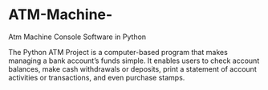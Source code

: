 # ATM-Machine-
Atm Machine Console Software in Python

The Python ATM Project is a computer-based program that makes managing a bank account’s funds simple. It enables users to check account balances, make cash withdrawals or deposits, print a statement of account activities or transactions, and even purchase stamps.
